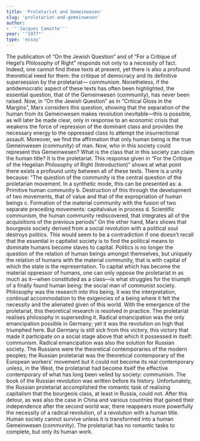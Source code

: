 ```yaml
---
title: 'Proletariat and Gemeinwesen'
slug: 'proletariat-and-gemeinwesen'
author:
- '''Jacques Camatte'''
year: '"1977"'
type: 'essay'
---
```


The publication of “On the Jewish Question” and of “For a Critique of Hegel’s Philosophy of Right” responds not only to a necessity of fact. Indeed, one cannot find these texts at present, yet there is also a profound theoretical need for them: the critique of democracy and its definitive supersession by the proletariat— communism. Nonetheless, if the antidemocratic aspect of these texts has often been highlighted, the essential question, that of the Gemeinwesen (community), has never been raised. Now, in “On the Jewish Question” as in “Critical Gloss in the Margins”, Marx considers this question, showing that the separation of the human from its Gemeinwesen makes revolution inevitable—this is possible, as will later be made clear, only in response to an economic crisis that weakens the force of repression of the dominant class and provides the necessary energy to the oppressed class to attempt the insurrectional assault. Moreover, we find the affirmation that only human being is the true Gemeinwesen (community) of man. Now, who in this society could represent this Gemeinwesen? What is the class that in this society can claim the human title? It is the proletariat. This response given in “For the Critique of the Hegelian Philosophy of Right (Introduction)” shows at what point there exists a profound unity between all of these texts. There is a unity because: “The question of the community is the central question of the proletarian movement. In a synthetic mode, this can be presented as: a. Primitive human community b. Destruction of this through the development of two movements, that of value and that of the expropriation of human beings c. Formation of the material community with the fusion of two separate preceding movements: capitalvalue in process d. Scientific communism, the human community rediscovered, that integrates all of the acquisitions of the previous periods” On the other hand, Marx shows that bourgeois society derived from a social revolution with a political soul destroys politics. This would seem to be a contradiction if one doesn’t recall that the essential in capitalist society is to find the political means to dominate humans become slaves to capital. Politics is no longer the question of the relation of human beings amongst themselves, but uniquely the relation of humans with the material community, that is with capital of which the state is the representation. To capital which has become the material oppressor of humans, one can only oppose the proletariat in as much as it—when constituted as a class—is what struggles for the triumph of a finally found human being: the social man of communist society. Philosophy was the research into this being, it was the interpretation, continual accommodation to the exigencies of a being where it felt the necessity and the alienated given of this world. With the emergence of the proletariat, this theoretical research is resolved in practice. The proletariat realises philosophy in superseding it. Radical emancipation was the only emancipation possible in Germany; yet it was the revolution on high that triumphed here. But Germany is still sick from this victory, this victory that made it participate on a social stage above that which it possessed in itself: communism. Radical emancipation was also the solution for Russian society. The Russians were the theoretical contemporaries of the modern peoples; the Russian proletariat was the theoretical contemporary of the European workers’ movement but it could not become its real contemporary unless, in the West, the proletariat had become itself the effective contemporary of what has long been veiled by society: communism. The book of the Russian revolution was written before its history. Unfortunately, the Russian proletariat accomplished the romantic task of realising capitalism that the bourgeois class, at least in Russia, could not. After this detour, as was also the case in China and various countries that gained their independence after the second world war, there reappears more powerfully the necessity of a radical revolution, of a revolution with a human title. Human society cannot survive unless it is transformed into a human Gemeinwesen (community). The proletariat has no romantic tasks to complete, but only its human work.